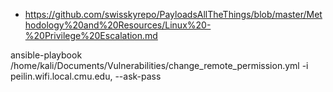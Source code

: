 - https://github.com/swisskyrepo/PayloadsAllTheThings/blob/master/Methodology%20and%20Resources/Linux%20-%20Privilege%20Escalation.md

ansible-playbook /home/kali/Documents/Vulnerabilities/change_remote_permission.yml -i peilin.wifi.local.cmu.edu, --ask-pass
